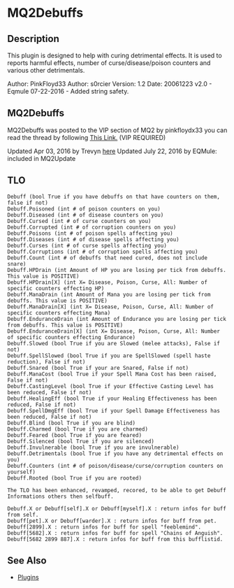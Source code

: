 # MQ2Debuffs

## Description

This plugin is designed to help with curing detrimental effects. It is used to reports harmful effects, number of curse/disease/poison counters and various other detrimentals.

Author: PinkFloyd33 Author: s0rcier Version: 1.2 Date: 20061223 v2.0 - Eqmule 07-22-2016 - Added string safety.

## MQ2Debuffs

MQ2Debuffs was posted to the VIP section of MQ2 by pinkfloydx33 you can read the thread by following [This Link.](https://macroquest2.com/phpBB3/viewtopic.php?f=50&t=13495&hilit=debuff) \(VIP REQUIRED\)

Updated Apr 03, 2016 by Trevyn [here](https://macroquest2.com/phpBB3/viewtopic.php?f=50&t=13495&hilit=debuff&start=15) Updated July 22, 2016 by EQMule: included in MQ2Update

## TLO

`Debuff (bool True if you have debuffs on that have counters on them, false if not)`  
`Debuff.Poisoned (int # of poison counters on you)`  
`Debuff.Diseased (int # of disease counters on you)`  
`Debuff.Cursed (int # of curse counters on you)`  
`Debuff.Corrupted (int # of corruption counters on you)`  
`Debuff.Poisons (int # of poison spells affecting you)`  
`Debuff.Diseases (int # of disease spells affecting you)`  
`Debuff.Curses (int # of curse spells affecting you)`  
`Debuff.Corruptions (int # of corruption spells affecting you)`  
`Debuff.Count (int # of debuffs that need cured, does not include snare)`  
`Debuff.HPDrain (int Amount of HP you are losing per tick from debuffs. This value is POSITIVE)`  
`Debuff.HPDrain[X] (int X= Disease, Poison, Curse, All: Number of specific counters effecting HP)`  
`Debuff.ManaDrain (int Amount of Mana you are losing per tick from debuffs. This value is POSITIVE)`  
`Debuff.ManaDrain[X] (int X= Disease, Poison, Curse, All: Number of specific counters effecting Mana)`  
`Debuff.EnduranceDrain (int Amount of Endurance you are losing per tick from debuffs. This value is POSITIVE)`  
`Debuff.EnduranceDrain[X] (int X= Disease, Poison, Curse, All: Number of specific counters effecting Endurance)`  
`Debuff.Slowed (bool True if you are Slowed (melee attacks), False if not)`  
`Debuff.SpellSlowed (bool True if you are SpellSlowed (spell haste reduction), False if not)`  
`Debuff.Snared (bool True if your are Snared, False if not)`  
`Debuff.ManaCost (bool True if your Spell Mana Cost has been raised, False if not)`  
`Debuff.CastingLevel (bool True if your Effective Casting Level has been reduced, False if not)`  
`Debuff.HealingEff (bool True if your Healing Effectiveness has been reduced, False if not)`  
`Debuff.SpellDmgEff (bool True if your Spell Damage Effectiveness has been reduced, False if not)`  
`Debuff.Blind (bool True if you are blind)`  
`Debuff.Charmed (bool True if you are charmed)`  
`Debuff.Feared (bool True if you are feared)`  
`Debuff.Silenced (bool True if you are silenced)`  
`Debuff.Invulnerable (bool True if you are invulnerable)`  
`Debuff.Detrimentals (bool True if you have any detrimental effects on you)`  
`Debuff.Counters (int # of poison/disease/curse/corruption counters on yourself)`  
`Debuff.Rooted (bool True if you are rooted)`

`The TLO has been enhanced, revamped, recored, to be able to get Debuff Informations others then selfbuff.`

`Debuff.X or Debuff[self].X or Debuff[myself].X : return infos for buff from self.`  
`Debuff[pet].X or Debuff[warder].X : return infos for buff from pet.`  
`Debuff[2899].X : return infos for buff for spell "feeblemind".`  
`Debuff[5682].X : return infos for buff for spell "Chains of Anguish".`  
`Debuff[5682 2899 887].X : return infos for buff from this bufflistid.`

## See Also

* [Plugins](../../documentation/macroquest2-plugins.md)

